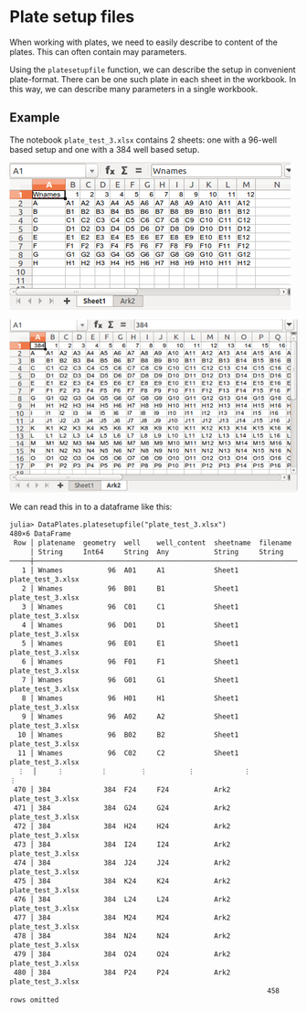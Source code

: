 # Plate setup files

When working with plates, we need to easily describe to content of the plates.
This can often contain may parameters.

Using the `platesetupfile` function, we can describe the setup in convenient plate-format.
There can be one such plate in each sheet in the workbook.
In this way, we can describe many parameters in a single workbook.

## Example

The notebook `plate_test_3.xlsx` contains 2 sheets: one with a 96-well based setup and one with a 384 well based setup.

![96 well example](img/sheet1.png)

![384 well example](img/sheet2.png)

We can read this in to a dataframe like this:

```{julia}
julia> DataPlates.platesetupfile("plate_test_3.xlsx")
480×6 DataFrame
 Row │ platename  geometry  well    well_content  sheetname  filename          
     │ String     Int64     String  Any           String     String            
─────┼─────────────────────────────────────────────────────────────────────────
   1 │ Wnames           96  A01     A1            Sheet1     plate_test_3.xlsx
   2 │ Wnames           96  B01     B1            Sheet1     plate_test_3.xlsx
   3 │ Wnames           96  C01     C1            Sheet1     plate_test_3.xlsx
   4 │ Wnames           96  D01     D1            Sheet1     plate_test_3.xlsx
   5 │ Wnames           96  E01     E1            Sheet1     plate_test_3.xlsx
   6 │ Wnames           96  F01     F1            Sheet1     plate_test_3.xlsx
   7 │ Wnames           96  G01     G1            Sheet1     plate_test_3.xlsx
   8 │ Wnames           96  H01     H1            Sheet1     plate_test_3.xlsx
   9 │ Wnames           96  A02     A2            Sheet1     plate_test_3.xlsx
  10 │ Wnames           96  B02     B2            Sheet1     plate_test_3.xlsx
  11 │ Wnames           96  C02     C2            Sheet1     plate_test_3.xlsx
  ⋮  │     ⋮         ⋮        ⋮          ⋮            ⋮              ⋮
 470 │ 384             384  F24     F24           Ark2       plate_test_3.xlsx
 471 │ 384             384  G24     G24           Ark2       plate_test_3.xlsx
 472 │ 384             384  H24     H24           Ark2       plate_test_3.xlsx
 473 │ 384             384  I24     I24           Ark2       plate_test_3.xlsx
 474 │ 384             384  J24     J24           Ark2       plate_test_3.xlsx
 475 │ 384             384  K24     K24           Ark2       plate_test_3.xlsx
 476 │ 384             384  L24     L24           Ark2       plate_test_3.xlsx
 477 │ 384             384  M24     M24           Ark2       plate_test_3.xlsx
 478 │ 384             384  N24     N24           Ark2       plate_test_3.xlsx
 479 │ 384             384  O24     O24           Ark2       plate_test_3.xlsx
 480 │ 384             384  P24     P24           Ark2       plate_test_3.xlsx
                                                               458 rows omitted
```

